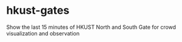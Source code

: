 # hkust-gates
Show the last 15 minutes of HKUST North and South Gate for crowd visualization and observation
